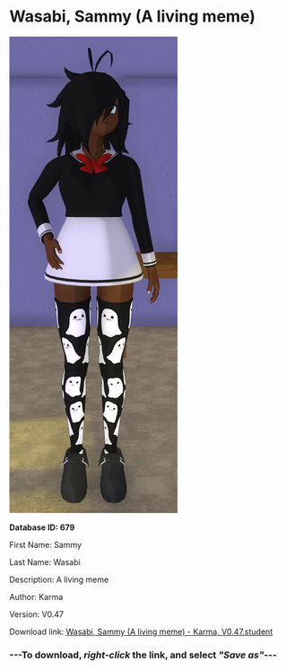 # Wasabi, Sammy (A living meme)

<img src="https://raw.githubusercontent.com/Arbiter1223/Daigaku-Gurashi-Custom-Students/master/Students/Files/Wasabi%2C%20Sammy%20(A%20living%20meme).png" title="Wasabi, Sammy (A living meme) - Karma, V0.47">

**Database ID: 679**

First Name: Sammy

Last Name: Wasabi

Description: A living meme

Author: Karma

Version: V0.47

Download link: <a href="https://raw.githubusercontent.com/Arbiter1223/Daigaku-Gurashi-Custom-Students/master/Students/Files/Wasabi%2C%20Sammy%20(A%20living%20meme)%20-%20Karma%2C%20V0.47.student">Wasabi, Sammy (A living meme) - Karma, V0.47.student</a>

### ---**To download, _right-click_ the link, and select _"Save as"_**---
